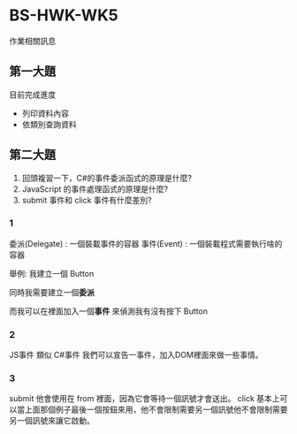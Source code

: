 # BS-HWK-WK5
作業相關訊息

## 第一大題
目前完成進度
* 列印資料內容
* 依類別查詢資料
## 第二大題
1. 回頭複習一下，C#的事件委派函式的原理是什麼?
2. JavaScript 的事件處理函式的原理是什麼? 
3. submit 事件和 click 事件有什麼差別?

### 1
委派(Delegate)
: 一個裝載事件的容器
事件(Event)
: 一個裝載程式需要執行啥的容器

舉例:
我建立一個 Button

同時我需要建立一個**委派**

而我可以在裡面加入一個**事件** 來偵測我有沒有按下 Button

### 2
JS事件 類似 C#事件
我們可以宣告一事件，加入DOM裡面來做一些事情。

### 3
submit 他會使用在 from 裡面，因為它會等待一個訊號才會送出。
click 基本上可以當上面那個例子最後一個按鈕來用，他不會限制需要另一個訊號他不會限制需要另一個訊號來讓它啟動。